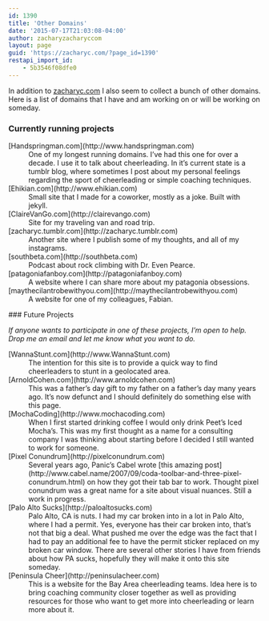 ```yaml
---
id: 1390
title: 'Other Domains'
date: '2015-07-17T21:03:08-04:00'
author: zacharyzacharyccom
layout: page
guid: 'https://zacharyc.com/?page_id=1390'
restapi_import_id:
    - 5b3546f08dfe0
---
```


In addition to [zacharyc.com](https://zacharyc.com) I also seem to collect a bunch of other domains. Here is a list of domains that I have and am working on or will be working on someday.

### Currently running projects

<dl><dt>[Handspringman.com](http://www.handspringman.com)</dt><dd>One of my longest running domains. I’ve had this one for over a decade. I use it to talk about cheerleading. In it’s current state is a tumblr blog, where sometimes I post about my personal feelings regarding the sport of cheerleading or simple coaching techniques.</dd><dt>[Ehikian.com](http://www.ehikian.com)</dt><dd>Small site that I made for a coworker, mostly as a joke. Built with jekyll.</dd><dt>[ClaireVanGo.com](http://clairevango.com)</dt><dd>Site for my traveling van and road trip.</dd><dt>[zacharyc.tumblr.com](http://zacharyc.tumblr.com)</dt><dd>Another site where I publish some of my thoughts, and all of my instagrams.</dd><dt>[southbeta.com](http://southbeta.com)</dt><dd>Podcast about rock climbing with Dr. Even Pearce.</dd><dt>[patagoniafanboy.com](http://patagoniafanboy.com)</dt><dd>A website where I can share more about my patagonia obsessions.</dd><dt>[maythecilantrobewithyou.com](http://maythecilantrobewithyou.com)</dt><dd>A website for one of my colleagues, Fabian.</dd></dl>### Future Projects

*If anyone wants to participate in one of these projects, I’m open to help. Drop me an email and let me know what you want to do.*

<dl><dt>[WannaStunt.com](http://www.WannaStunt.com)</dt><dd>The intention for this site is to provide a quick way to find cheerleaders to stunt in a geolocated area.</dd><dt>[ArnoldCohen.com](http://www.arnoldcohen.com)</dt><dd>This was a father’s day gift to my father on a father’s day many years ago. It’s now defunct and I should definitely do something else with this page.</dd><dt>[MochaCoding](http://www.mochacoding.com)</dt><dd>When I first started drinking coffee I would only drink Peet’s Iced Mocha’s. This was my first thought as a name for a consulting company I was thinking about starting before I decided I still wanted to work for someone.</dd><dt>[Pixel Conundrum](http://pixelconundrum.com)</dt><dd>Several years ago, Panic’s Cabel wrote [this amazing post](http://www.cabel.name/2007/09/coda-toolbar-and-three-pixel-conundrum.html) on how they got their tab bar to work. Thought pixel conundrum was a great name for a site about visual nuances. Still a work in progress.</dd><dt>[Palo Alto Sucks](http://paloaltosucks.com)</dt><dd>Palo Alto, CA is nuts. I had my car broken into in a lot in Palo Alto, where I had a permit. Yes, everyone has their car broken into, that’s not that big a deal. What pushed me over the edge was the fact that I had to pay an additional fee to have the permit sticker replaced on my broken car window. There are several other stories I have from friends about how PA sucks, hopefully they will make it onto this site someday.</dd><dt>[Peninsula Cheer](http://peninsulacheer.com)</dt><dd>This is a website for the Bay Area cheerleading teams. Idea here is to bring coaching community closer together as well as providing resources for those who want to get more into cheerleading or learn more about it.</dd></dl>